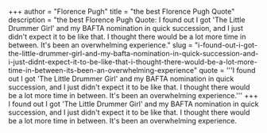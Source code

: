 +++
author = "Florence Pugh"
title = "the best Florence Pugh Quote"
description = "the best Florence Pugh Quote: I found out I got 'The Little Drummer Girl' and my BAFTA nomination in quick succession, and I just didn't expect it to be like that. I thought there would be a lot more time in between. It's been an overwhelming experience."
slug = "i-found-out-i-got-the-little-drummer-girl-and-my-bafta-nomination-in-quick-succession-and-i-just-didnt-expect-it-to-be-like-that-i-thought-there-would-be-a-lot-more-time-in-between-its-been-an-overwhelming-experience"
quote = '''I found out I got 'The Little Drummer Girl' and my BAFTA nomination in quick succession, and I just didn't expect it to be like that. I thought there would be a lot more time in between. It's been an overwhelming experience.'''
+++
I found out I got 'The Little Drummer Girl' and my BAFTA nomination in quick succession, and I just didn't expect it to be like that. I thought there would be a lot more time in between. It's been an overwhelming experience.
